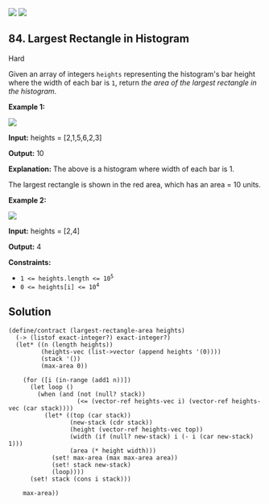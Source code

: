 [![](https://img.shields.io/github/stars/LeetCode-in-Racket/LeetCode-in-Racket?label=Stars&style=flat-square)](https://github.com/LeetCode-in-Racket/LeetCode-in-Racket)
[![](https://img.shields.io/github/forks/LeetCode-in-Racket/LeetCode-in-Racket?label=Fork%20me%20on%20GitHub%20&style=flat-square)](https://github.com/LeetCode-in-Racket/LeetCode-in-Racket/fork)

## 84\. Largest Rectangle in Histogram

Hard

Given an array of integers `heights` representing the histogram's bar height where the width of each bar is `1`, return _the area of the largest rectangle in the histogram_.

**Example 1:**

![](https://assets.leetcode.com/uploads/2021/01/04/histogram.jpg)

**Input:** heights = [2,1,5,6,2,3]

**Output:** 10

**Explanation:** The above is a histogram where width of each bar is 1. 

The largest rectangle is shown in the red area, which has an area = 10 units.

**Example 2:**

![](https://assets.leetcode.com/uploads/2021/01/04/histogram-1.jpg)

**Input:** heights = [2,4]

**Output:** 4

**Constraints:**

*   <code>1 <= heights.length <= 10<sup>5</sup></code>
*   <code>0 <= heights[i] <= 10<sup>4</sup></code>

## Solution

```racket
(define/contract (largest-rectangle-area heights)
  (-> (listof exact-integer?) exact-integer?)
  (let* ((n (length heights))
         (heights-vec (list->vector (append heights '(0))))
         (stack '())
         (max-area 0))
    
    (for ([i (in-range (add1 n))])
      (let loop ()
        (when (and (not (null? stack))
                   (<= (vector-ref heights-vec i) (vector-ref heights-vec (car stack))))
          (let* ((top (car stack))
                 (new-stack (cdr stack))
                 (height (vector-ref heights-vec top))
                 (width (if (null? new-stack) i (- i (car new-stack) 1)))
                 (area (* height width)))
            (set! max-area (max max-area area))
            (set! stack new-stack)
            (loop))))
      (set! stack (cons i stack)))

    max-area))
```